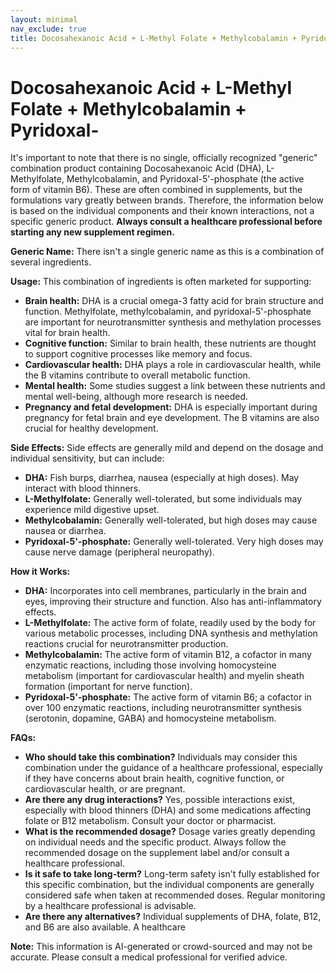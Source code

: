 ```yaml
---
layout: minimal
nav_exclude: true
title: Docosahexanoic Acid + L-Methyl Folate + Methylcobalamin + Pyridoxal-
---
```


# Docosahexanoic Acid + L-Methyl Folate + Methylcobalamin + Pyridoxal-

It's important to note that there is no single, officially recognized "generic" combination product containing Docosahexanoic Acid (DHA), L-Methylfolate, Methylcobalamin, and Pyridoxal-5'-phosphate (the active form of vitamin B6).  These are often combined in supplements, but the formulations vary greatly between brands.  Therefore, the information below is based on the individual components and their known interactions, not a specific generic product.  **Always consult a healthcare professional before starting any new supplement regimen.**

**Generic Name:**  There isn't a single generic name as this is a combination of several ingredients.

**Usage:**  This combination of ingredients is often marketed for supporting:

* **Brain health:** DHA is a crucial omega-3 fatty acid for brain structure and function. Methylfolate, methylcobalamin, and pyridoxal-5'-phosphate are important for neurotransmitter synthesis and methylation processes vital for brain health.
* **Cognitive function:**  Similar to brain health, these nutrients are thought to support cognitive processes like memory and focus.
* **Cardiovascular health:** DHA plays a role in cardiovascular health, while the B vitamins contribute to overall metabolic function.
* **Mental health:** Some studies suggest a link between these nutrients and mental well-being, although more research is needed.
* **Pregnancy and fetal development:** DHA is especially important during pregnancy for fetal brain and eye development.  The B vitamins are also crucial for healthy development.


**Side Effects:**  Side effects are generally mild and depend on the dosage and individual sensitivity, but can include:

* **DHA:**  Fish burps, diarrhea, nausea (especially at high doses).  May interact with blood thinners.
* **L-Methylfolate:**  Generally well-tolerated, but some individuals may experience mild digestive upset.
* **Methylcobalamin:**  Generally well-tolerated, but high doses may cause nausea or diarrhea.
* **Pyridoxal-5'-phosphate:**  Generally well-tolerated.  Very high doses may cause nerve damage (peripheral neuropathy).


**How it Works:**

* **DHA:**  Incorporates into cell membranes, particularly in the brain and eyes, improving their structure and function.  Also has anti-inflammatory effects.
* **L-Methylfolate:**  The active form of folate, readily used by the body for various metabolic processes, including DNA synthesis and methylation reactions crucial for neurotransmitter production.
* **Methylcobalamin:** The active form of vitamin B12, a cofactor in many enzymatic reactions, including those involving homocysteine metabolism (important for cardiovascular health) and myelin sheath formation (important for nerve function).
* **Pyridoxal-5'-phosphate:**  The active form of vitamin B6; a cofactor in over 100 enzymatic reactions, including neurotransmitter synthesis (serotonin, dopamine, GABA) and homocysteine metabolism.


**FAQs:**

* **Who should take this combination?**  Individuals may consider this combination under the guidance of a healthcare professional, especially if they have concerns about brain health, cognitive function, or cardiovascular health, or are pregnant.
* **Are there any drug interactions?**  Yes, possible interactions exist, especially with blood thinners (DHA) and some medications affecting folate or B12 metabolism.  Consult your doctor or pharmacist.
* **What is the recommended dosage?**  Dosage varies greatly depending on individual needs and the specific product.  Always follow the recommended dosage on the supplement label and/or consult a healthcare professional.
* **Is it safe to take long-term?**  Long-term safety isn't fully established for this specific combination, but the individual components are generally considered safe when taken at recommended doses.  Regular monitoring by a healthcare professional is advisable.
* **Are there any alternatives?**  Individual supplements of DHA, folate, B12, and B6 are also available.  A healthcare

**Note:** This information is AI-generated or crowd-sourced and may not be accurate. Please consult a medical professional for verified advice.